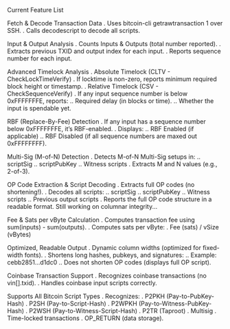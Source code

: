 Current Feature List

Fetch & Decode Transaction Data
. Uses bitcoin-cli getrawtransaction <txid> 1 over SSH.
. Calls decodescript to decode all scripts.

Input & Output Analysis
. Counts Inputs & Outputs (total number reported).
. Extracts previous TXID and output index for each input.
. Reports sequence number for each input.

Advanced Timelock Analysis
. Absolute Timelock (CLTV - CheckLockTimeVerify)
. If locktime is non-zero, reports minimum required block height or timestamp.
. Relative Timelock (CSV - CheckSequenceVerify)
. If any input sequence number is below 0xFFFFFFFE, reports:
    .. Required delay (in blocks or time).
    .. Whether the input is spendable yet.

RBF (Replace-By-Fee) Detection
. If any input has a sequence number below 0xFFFFFFFE, it’s RBF-enabled.
. Displays:
    .. RBF Enabled (if applicable)
    .. RBF Disabled (if all sequence numbers are maxed out 0xFFFFFFFF).

Multi-Sig (M-of-N) Detection
. Detects M-of-N Multi-Sig setups in:
    .. scriptSig
    .. scriptPubKey
    .. Witness scripts
. Extracts M and N values (e.g., 2-of-3).

OP Code Extraction & Script Decoding
. Extracts full OP codes (no shortening!).
. Decodes all scripts:
    .. scriptSig
    .. scriptPubKey
    .. Witness scripts
    .. Previous output scripts
. Reports the full OP code structure in a readable format. Still working on columnar integrity...

Fee & Sats per vByte Calculation
. Computes transaction fee using sum(inputs) - sum(outputs).
. Computes sats per vByte:
. Fee (sats) / vSize (vBytes)

Optimized, Readable Output
. Dynamic column widths (optimized for fixed-width fonts).
. Shortens long hashes, pubkeys, and signatures:
    .. Example: cebb2851...d1dc0
    .. Does not shorten OP codes (displays full OP script). 

Coinbase Transaction Support
. Recognizes coinbase transactions (no vin[].txid).
. Handles coinbase input scripts correctly.

Supports All Bitcoin Script Types
. Recognizes:
. P2PKH (Pay-to-PubKey-Hash)
. P2SH (Pay-to-Script-Hash)
. P2WPKH (Pay-to-Witness-PubKey-Hash)
. P2WSH (Pay-to-Witness-Script-Hash)
. P2TR (Taproot)
. Multisig
. Time-locked transactions
. OP_RETURN (data storage).
